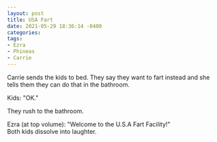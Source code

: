 ```yaml
---
layout: post
title: USA Fart
date: 2021-05-29 18:36:14 -0400
categories:
tags:
- Ezra
- Phineas
- Carrie
---
```


Carrie sends the kids to bed. They say they want to fart instead and she tells them they can do that in the bathroom.

Kids: "OK."

They rush to the bathroom.

Ezra (at top volume): "Welcome to the U.S.A Fart Facility!"<br/>
Both kids dissolve into laughter.

